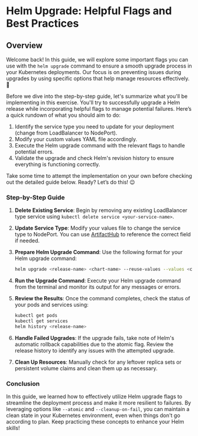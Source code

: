 # Helm Upgrade: Helpful Flags and Best Practices

## Overview

Welcome back! In this guide, we will explore some important flags you can use with the `helm upgrade` command to ensure a smooth upgrade process in your Kubernetes deployments. Our focus is on preventing issues during upgrades by using specific options that help manage resources effectively. 🚀

Before we dive into the step-by-step guide, let's summarize what you'll be implementing in this exercise. You'll try to successfully upgrade a Helm release while incorporating helpful flags to manage potential failures. Here’s a quick rundown of what you should aim to do:

1. Identify the service type you need to update for your deployment (change from LoadBalancer to NodePort).
2. Modify your custom values YAML file accordingly.
3. Execute the Helm upgrade command with the relevant flags to handle potential errors.
4. Validate the upgrade and check Helm's revision history to ensure everything is functioning correctly.

Take some time to attempt the implementation on your own before checking out the detailed guide below. Ready? Let’s do this! 😉

### Step-by-Step Guide

1. **Delete Existing Service**:
   Begin by removing any existing LoadBalancer type service using `kubectl delete service <your-service-name>`.
2. **Update Service Type**:
   Modify your values file to change the service type to NodePort. You can use [ArtifactHub](https://artifacthub.io) to reference the correct field if needed.

3. **Prepare Helm Upgrade Command**:
   Use the following format for your Helm upgrade command:

   ```bash
   helm upgrade <release-name> <chart-name> --reuse-values --values <custom-values-file.yml> --atomic --cleanup-on-fail --debug --timeout 2m
   ```

4. **Run the Upgrade Command**:
   Execute your Helm upgrade command from the terminal and monitor its output for any messages or errors.

5. **Review the Results**:
   Once the command completes, check the status of your pods and services using:

   ```bash
   kubectl get pods
   kubectl get services
   helm history <release-name>
   ```

6. **Handle Failed Upgrades**:
   If the upgrade fails, take note of Helm's automatic rollback capabilities due to the atomic flag. Review the release history to identify any issues with the attempted upgrade.

7. **Clean Up Resources**:
   Manually check for any leftover replica sets or persistent volume claims and clean them up as necessary.

### Conclusion

In this guide, we learned how to effectively utilize Helm upgrade flags to streamline the deployment process and make it more resilient to failures. By leveraging options like `--atomic` and `--cleanup-on-fail`, you can maintain a clean state in your Kubernetes environment, even when things don't go according to plan. Keep practicing these concepts to enhance your Helm skills!
